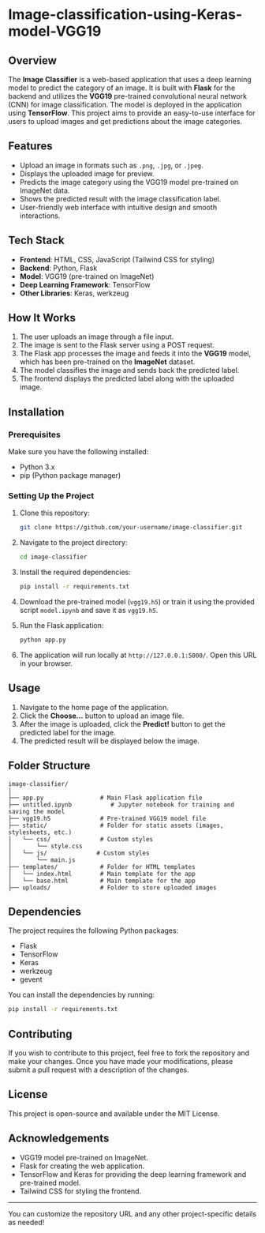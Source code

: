 # Image-classification-using-Keras-model-VGG19


## Overview

The **Image Classifier** is a web-based application that uses a deep learning model to predict the category of an image. It is built with **Flask** for the backend and utilizes the **VGG19** pre-trained convolutional neural network (CNN) for image classification. The model is deployed in the application using **TensorFlow**. This project aims to provide an easy-to-use interface for users to upload images and get predictions about the image categories.

## Features

* Upload an image in formats such as `.png`, `.jpg`, or `.jpeg`.
* Displays the uploaded image for preview.
* Predicts the image category using the VGG19 model pre-trained on ImageNet data.
* Shows the predicted result with the image classification label.
* User-friendly web interface with intuitive design and smooth interactions.

## Tech Stack

* **Frontend**: HTML, CSS, JavaScript (Tailwind CSS for styling)
* **Backend**: Python, Flask
* **Model**: VGG19 (pre-trained on ImageNet)
* **Deep Learning Framework**: TensorFlow
* **Other Libraries**: Keras, werkzeug

## How It Works

1. The user uploads an image through a file input.
2. The image is sent to the Flask server using a POST request.
3. The Flask app processes the image and feeds it into the **VGG19** model, which has been pre-trained on the **ImageNet** dataset.
4. The model classifies the image and sends back the predicted label.
5. The frontend displays the predicted label along with the uploaded image.

## Installation

### Prerequisites

Make sure you have the following installed:

* Python 3.x
* pip (Python package manager)

### Setting Up the Project

1. Clone this repository:

   ```bash
   git clone https://github.com/your-username/image-classifier.git
   ```

2. Navigate to the project directory:

   ```bash
   cd image-classifier
   ```

3. Install the required dependencies:

   ```bash
   pip install -r requirements.txt
   ```

4. Download the pre-trained model (`vgg19.h5`) or train it using the provided script `model.ipynb` and save it as `vgg19.h5`.

5. Run the Flask application:

   ```bash
   python app.py
   ```

6. The application will run locally at `http://127.0.0.1:5000/`. Open this URL in your browser.

## Usage

1. Navigate to the home page of the application.
2. Click the **Choose...** button to upload an image file.
3. After the image is uploaded, click the **Predict!** button to get the predicted label for the image.
4. The predicted result will be displayed below the image.

## Folder Structure

```
image-classifier/
│
├── app.py                # Main Flask application file
├── untitled.ipynb           # Jupyter notebook for training and saving the model
├── vgg19.h5              # Pre-trained VGG19 model file
├── static/               # Folder for static assets (images, stylesheets, etc.)
│   └── css/              # Custom styles
│       └── style.css
│   └── js/              # Custom styles
│       └── main.js
├── templates/            # Folder for HTML templates
│   └── index.html        # Main template for the app
│   └── base.html         # Main template for the app
├── uploads/              # Folder to store uploaded images
```

## Dependencies

The project requires the following Python packages:

* Flask
* TensorFlow
* Keras
* werkzeug
* gevent

You can install the dependencies by running:

```bash
pip install -r requirements.txt
```

## Contributing

If you wish to contribute to this project, feel free to fork the repository and make your changes. Once you have made your modifications, please submit a pull request with a description of the changes.

## License

This project is open-source and available under the MIT License.

## Acknowledgements

* VGG19 model pre-trained on ImageNet.
* Flask for creating the web application.
* TensorFlow and Keras for providing the deep learning framework and pre-trained model.
* Tailwind CSS for styling the frontend.

---

You can customize the repository URL and any other project-specific details as needed!
